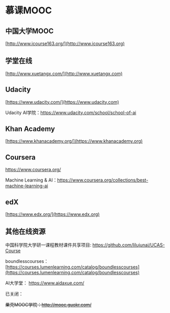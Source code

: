 # 慕课MOOC

## 中国大学MOOC

[http://www.icourse163.org/](http://www.icourse163.org)

## 学堂在线

[http://www.xuetangx.com/](http://www.xuetangx.com)

## Udacity

[https://www.udacity.com/](https://www.udacity.com)

Udacity AI学院：https://www.udacity.com/school/school-of-ai

## Khan Academy

[https://www.khanacademy.org/](https://www.khanacademy.org)

## Coursera

https://www.coursera.org/

Machine Learning & AI：https://www.coursera.org/collections/best-machine-learning-ai

## edX

[https://www.edx.org/](https://www.edx.org)

## 其他在线资源

中国科学院大学研一课程教材课件共享项目: https://github.com/lilujunai/UCAS-Course

boundlesscourses：[https://courses.lumenlearning.com/catalog/boundlesscourses](https://courses.lumenlearning.com/catalog/boundlesscourses)

AI大学堂： https://www.aidaxue.com/

已关闭：

~~果壳MOOC学院：http://mooc.guokr.com/~~

